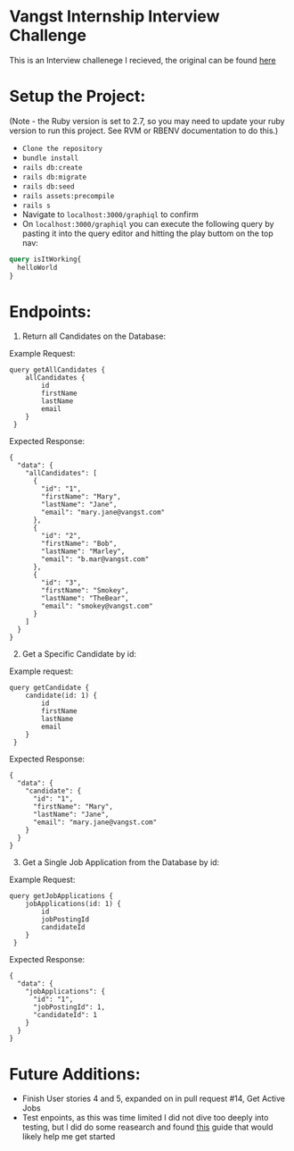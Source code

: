 # Vangst Internship Interview Challenge 
This is an Interview challenege I recieved, the original can be found [here](https://github.com/Carmer/interview_challenge)

# Setup the Project: 
(Note - the Ruby version is set to 2.7, so you may need to update your ruby version to run this project. See RVM or RBENV documentation to do this.)

- `Clone the repository`
- `bundle install`
- `rails db:create`
- `rails db:migrate`
- `rails db:seed` 
- `rails assets:precompile`
- `rails s`
- Navigate to `localhost:3000/graphiql` to confirm 
- On `localhost:3000/graphiql` you can execute the following query by pasting it into the query editor and hitting the play buttom on the top nav: 
```graphql
query isItWorking{
  helloWorld
}
```


# Endpoints:

1. Return all Candidates on the Database:

Example Request: 
```
query getAllCandidates {
    allCandidates { 
        id
        firstName
        lastName
        email
    }
 }
```

Expected Response:
```
{
  "data": {
    "allCandidates": [
      {
        "id": "1",
        "firstName": "Mary",
        "lastName": "Jane",
        "email": "mary.jane@vangst.com"
      },
      {
        "id": "2",
        "firstName": "Bob",
        "lastName": "Marley",
        "email": "b.mar@vangst.com"
      },
      {
        "id": "3",
        "firstName": "Smokey",
        "lastName": "TheBear",
        "email": "smokey@vangst.com"
      }
    ]
  }
}
```

2. Get a Specific Candidate by id:

Example request:
```
query getCandidate {
    candidate(id: 1) { 
        id
        firstName
        lastName
        email
    }
 }
```

Expected Response:
```
{
  "data": {
    "candidate": {
      "id": "1",
      "firstName": "Mary",
      "lastName": "Jane",
      "email": "mary.jane@vangst.com"
    }
  }
}
```

3. Get a Single Job Application from the Database by id:

Example Request:
```
query getJobApplications {
    jobApplications(id: 1) { 
        id
        jobPostingId
        candidateId
    }
 }
```

Expected Response:
```
{
  "data": {
    "jobApplications": {
      "id": "1",
      "jobPostingId": 1,
      "candidateId": 1
    }
  }
}
```

# Future Additions:

- Finish User stories 4 and 5, expanded on in pull request #14, Get Active Jobs
- Test enpoints, as this was time limited I did not dive too deeply into testing, but I did do some reasearch and found [this](https://graphql-ruby.org/testing/integration_tests.html) guide that would likely help me get started


